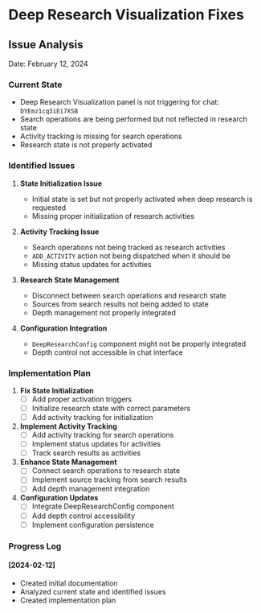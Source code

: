 # Deep Research Visualization Fixes

## Issue Analysis
Date: February 12, 2024

### Current State
- Deep Research Visualization panel is not triggering for chat: `DYEmz1cq3iEi7XSB`
- Search operations are being performed but not reflected in research state
- Activity tracking is missing for search operations
- Research state is not properly activated

### Identified Issues

1. **State Initialization Issue**
   - Initial state is set but not properly activated when deep research is requested
   - Missing proper initialization of research activities

2. **Activity Tracking Issue**
   - Search operations not being tracked as research activities
   - `ADD_ACTIVITY` action not being dispatched when it should be
   - Missing status updates for activities

3. **Research State Management**
   - Disconnect between search operations and research state
   - Sources from search results not being added to state
   - Depth management not properly integrated

4. **Configuration Integration**
   - `DeepResearchConfig` component might not be properly integrated
   - Depth control not accessible in chat interface

### Implementation Plan

1. **Fix State Initialization**
   - [ ] Add proper activation triggers
   - [ ] Initialize research state with correct parameters
   - [ ] Add activity tracking for initialization

2. **Implement Activity Tracking**
   - [ ] Add activity tracking for search operations
   - [ ] Implement status updates for activities
   - [ ] Track search results as activities

3. **Enhance State Management**
   - [ ] Connect search operations to research state
   - [ ] Implement source tracking from search results
   - [ ] Add depth management integration

4. **Configuration Updates**
   - [ ] Integrate DeepResearchConfig component
   - [ ] Add depth control accessibility
   - [ ] Implement configuration persistence

### Progress Log

#### [2024-02-12]
- Created initial documentation
- Analyzed current state and identified issues
- Created implementation plan
